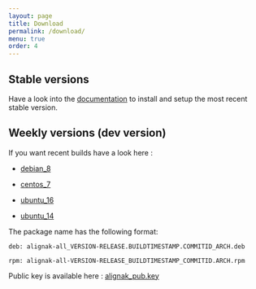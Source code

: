 ```yaml
---
layout: page
title: Download
permalink: /download/
menu: true
order: 4
---
```


## Stable versions

Have a look into the [documentation](http://alignak-doc.readthedocs.org/en/latest/02_installation/index.html) to install and setup the most recent stable version.


## Weekly versions (dev version)

If you want recent builds have a look here :


* [debian_8](/build/debian_8/alignak-all_0.2-1.1487763362.196e0c4_all.deb)

* [centos_7](/build/centos_7/alignak-all-0.2-1_1487763362_196e0c4.el7.x86_64.rpm)

* [ubuntu_16](/build/ubuntu_16/alignak-all_0.2-1.1487763362.196e0c4_all.deb)

* [ubuntu_14](/build/ubuntu_14/alignak-all_0.2-1.1487763362.196e0c4_all.deb)


The package name has the following format:

```		
deb: alignak-all_VERSION-RELEASE.BUILDTIMESTAMP.COMMITID_ARCH.deb
```

```
rpm: alignak-all-VERSION-RELEASE_BUILDTIMESTAMP_COMMITID.ARCH.rpm		
```

Public key is available here : [alignak_pub.key](/repos/alignak_pub.key)